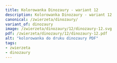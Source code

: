 ```yaml
---
title: Kolorowanka Dinozaury - wariant 12
description: Kolorowanka Dinozaury - wariant 12
canonical: /zwierzeta/dinozaury/
variant_of: dinozaury
image: /zwierzeta/dinozaury/12/dinozaury-12.svg
pdf: /zwierzeta/dinozaury/12/dinozaury-12.pdf
alt: "kolorowanka do druku dinozaury PDF"
tags:
- zwierzeta
- dinozaury
---
```

